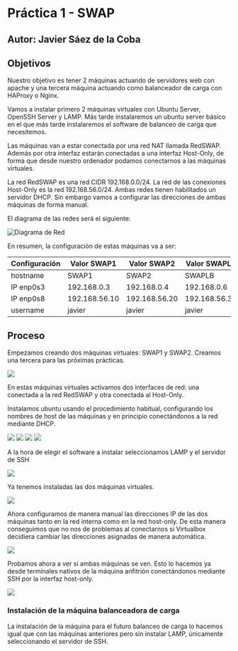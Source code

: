 

# Práctica 1 - SWAP

## Autor: Javier Sáez de la Coba

## Objetivos

Nuestro objetivo es tener 2 máquinas actuando de servidores web con apache y una tercera máquina actuando como balanceador de carga con HAProxy o Nginx.

Vamos a instalar primero 2 máquinas virtuales con Ubuntu Server, OpenSSH Server y LAMP. Más tarde instalaremos un ubuntu server básico en el que más tarde instalaremos el software de balanceo de carga que necesitemos.

Las máquinas van a estar conectada por una red NAT llamada RedSWAP. Además por otra interfaz estarán conectadas a una interfaz Host-Only, de forma que desde nuestro ordenador podamos conectarnos a las máquinas virtuales.

La red RedSWAP es una red CIDR 192.168.0.0/24. La red de las conexiones Host-Only es la red 192.168.56.0/24. Ambas redes tienen habilitados un servidor DHCP. Sin embargo vamos a configurar las direcciones de ambas máquinas de forma manual.

El diagrama de las redes será el siguiente:

![Diagrama de Red](img/RedP1SWAP.png)

En resumen, la configuración de estas máquinas va a ser:

| Configuración | Valor SWAP1   | Valor SWAP2   | Valor SWAPLB  |
| ------------- | ------------- | ------------- | ------------- |
| hostname      | SWAP1         | SWAP2         | SWAPLB        |
| IP enp0s3     | 192.168.0.3   | 192.168.0.4   | 192.168.0.6   |
| IP enp0s8     | 192.168.56.10 | 192.168.56.20 | 192.168.56.30 |
| username      | javier        | javier        | javier        |

## Proceso

Empezamos creando dos máquinas virtuales: SWAP1 y SWAP2. Creamos una tercera para las próximas prácticas.

![](img/p1_00.png)

En estas máquinas virtuales activamos dos interfaces de red: una conectada a la red RedSWAP y otra conectada al Host-Only.

Instalamos ubuntu usando el procedimiento habitual, configurando los nombres de host de las máquinas y en principio conectándonos a la red mediante DHCP.

![](img/p1_01.png)
![](img/p1_02.png)
![](img/p1_03.png)
![](img/p1_04.png)

A la hora de elegir el software a instalar seleccionamos LAMP y el servidor de SSH

![](img/p1_05.png)

Ya tenemos instaladas las dos máquinas virtuales.

![](img/p1_06.png)

Ahora configuramos de manera manual las direcciones IP de las dos máquinas tanto en la red interna como en la red host-only. De esta manera conseguimos que no nos de problemas al conectarnos si Virtualbox decidiera cambiar las direcciones asignadas de manera automática.

![](img/p1_07.png)

Probamos ahora a ver si ambas máquinas se ven. Esto lo hacemos ya desde terminales nativos de la máquina anfitrión conectándonos mediante SSH por la interfaz host-only.

![](img/p1_08.png)

### Instalación de la máquina balanceadora de carga

La instalación de la máquina para el futuro balanceo de carga lo hacemos igual que con las máquinas anteriores pero sin instalar LAMP, únicamente seleccionando el servidor de SSH.


